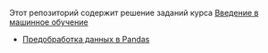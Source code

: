 Этот репозиторий содержит решение заданий курса [Введение в машинное обучение](https://www.coursera.org/learn/vvedenie-mashinnoe-obuchenie)

* [Предобработка данных в Pandas](assigment1.py)